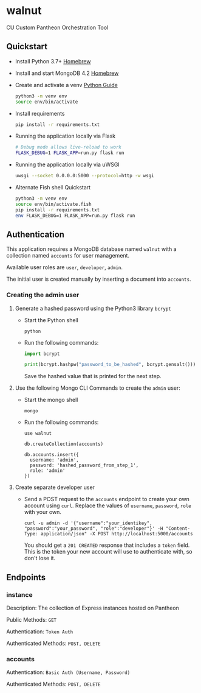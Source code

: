 # walnut

CU Custom Pantheon Orchestration Tool

## Quickstart

* Install Python 3.7+ [Homebrew](https://docs.python-guide.org/starting/install3/osx/)
* Install and start MongoDB 4.2 [Homebrew](https://docs.mongodb.com/manual/tutorial/install-mongodb-on-os-x/)
* Create and activate a venv [Python Guide](https://packaging.python.org/guides/installing-using-pip-and-virtual-environments/)

  ```sh
  python3 -m venv env
  source env/bin/activate
  ```  

* Install requirements

  ```sh
  pip install -r requirements.txt
  ```

* Running the application locally via Flask

  ```sh
  # Debug mode allows live-reload to work
  FLASK_DEBUG=1 FLASK_APP=run.py flask run
  ```

* Running the application locally via uWSGI

  ```sh
  uwsgi --socket 0.0.0.0:5000 --protocol=http -w wsgi
  ```

* Alternate Fish shell Quickstart

  ```sh
  python3 -m venv env
  source env/bin/activate.fish
  pip install -r requirements.txt
  env FLASK_DEBUG=1 FLASK_APP=run.py flask run
  ```

## Authentication

This application requires a MongoDB database named `walnut` with a collection named `accounts` for user management.

Available user roles are `user`, `developer`, `admin`.

The initial user is created manually by inserting a document into `accounts`.

### Creating the admin user

1. Generate a hashed password using the Python3 library `bcrypt`

    * Start the Python shell

      ```shell
      python
      ```

    * Run the following commands:

      ```python
      import bcrypt

      print(bcrypt.hashpw("password_to_be_hashed", bcrypt.gensalt()))
      ```

      Save the hashed value that is printed for the next step.

2. Use the following Mongo CLI Commands to create the `admin` user:

    * Start the mongo shell

      ```shell
      mongo
      ```

    * Run the following commands:

      ```mongodb
      use walnut

      db.createCollection(accounts)

      db.accounts.insert({
        username: 'admin',
        password: 'hashed_password_from_step_1',
        role: 'admin'
      })
      ```

3. Create separate developer user

    * Send a POST request to the `accounts` endpoint to create your own account using `curl`. Replace the values of `username`, `password`, `role` with your own.

      ```shell
      curl -u admin -d '{"username":"your_identikey", "password":"your_password", "role":"developer"}' -H "Content-Type: application/json" -X POST http://localhost:5000/accounts
      ```

      You should get a `201 CREATED` response that includes a `token` field. This is the token your new account will use to authenticate with, so don't lose it.

## Endpoints

### instance

Description: The collection of Express instances hosted on Pantheon

Public Methods: `GET`

Authentication: `Token Auth`

Authenticated Methods: `POST, DELETE`

### accounts

Authentication: `Basic Auth (Username, Password)`

Authenticated Methods: `POST, DELETE`
